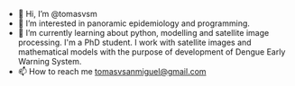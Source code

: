 - 👋 Hi, I’m @tomasvsm
- 👀 I’m interested in panoramic epidemiology and programming.
- 🌱 I’m currently learning about python, modelling and satellite image processing. I'm a PhD student. I work with satellite images and mathematical models with the purpose of development of Dengue Early Warning System.
- 📫 How to reach me tomasvsanmiguel@gmail.com

<!---
tomasvsm/tomasvsm is a ✨ special ✨ repository because its `README.md` (this file) appears on your GitHub profile.
You can click the Preview link to take a look at your changes.
--->
